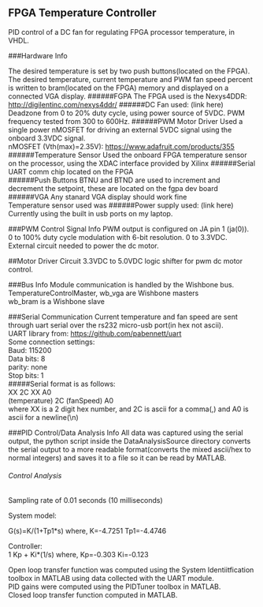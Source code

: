 ## FPGA Temperature Controller
PID control of a DC fan for regulating FPGA processor temperature, in VHDL.

###Hardware Info
 
The desired temperature is set by two push buttons(located on the FPGA).
The desired temperature, current temperature and PWM fan speed percent is written to bram(located on the FPGA) memory and displayed on a connected VGA display. 
######FGPA
The FPGA used is the Nexys4DDR: http://digilentinc.com/nexys4ddr/
######DC Fan
 used: (link here)
 Deadzone from 0 to 20% duty cycle, using power source of 5VDC.
 PWM frequency tested from 300 to 600Hz.
######PWM Motor Driver
 Used a single power nMOSFET for driving an external 5VDC signal using the onboard 3.3VDC signal.    
 nMOSFET (Vth(max)=2.35V): https://www.adafruit.com/products/355     
######Temperature Sensor
Used the onboard FPGA temperature sensor on the processor, using the XDAC interface provided by Xilinx 
######Serial UART
comm chip located on the FPGA  
######Push Buttons
BTNU and BTND are used to increment and decrement the setpoint, these are located on the fgpa dev board
######VGA
Any stanard VGA display should work fine  
Temperature sensor used was
######Power supply
used: (link here)     
Currently using the built in usb ports on my laptop.


###PWM Control Signal Info
PWM output is configured on JA pin 1 (ja(0)).  
0 to 100% duty cycle modulation with 6-bit resolution. 0 to 3.3VDC.  
External circuit needed to power the dc motor.  

##Motor Driver Circuit
3.3VDC to 5.0VDC logic shifter for pwm dc motor control.   

###Bus Info
Module communication is handled by the Wishbone bus.  
TemperatureControlMaster, wb_vga are Wishbone masters  
wb_bram is a Wishbone slave  

###Serial Communication
Current temperature and fan speed are sent through uart serial over the rs232 micro-usb port(in hex not ascii).  
UART library from: https://github.com/pabennett/uart  
Some connection settings:  
  Baud: 115200  
  Data bits: 8  
  parity: none  
  Stop bits: 1  
#####Serial format is as follows:  
  XX 2C XX A0  
  (temperature) 2C (fanSpeed) A0  
  where XX is a 2 digit hex number, and 2C is ascii for a comma(,) and A0 is ascii for a newline(\n)  

###PID Control/Data Analysis Info
All data was captured using the serial output, the python script inside the DataAnalysisSource directory converts the serial output to a more readable format(converts the mixed ascii/hex to normal integers) and saves it to a file so it can be read by MATLAB.    
###### Control Analysis
Sampling rate of 0.01 seconds (10 milliseconds)


System model:

G(s)=K/(1+Tp1*s)
where,
K=-4.7251
Tp1=-4.4746

Controller:      
1 
Kp + Ki*(1/s)
where,
Kp=-0.303
Ki=-0.123

  Open loop transfer function was computed using the System Identiitfication toolbox in MATLAB using data collected with the UART module.  
  PID gains were computed using the PIDTuner toolbox in MATLAB.  
  Closed loop transfer function computed in MATLAB.  
